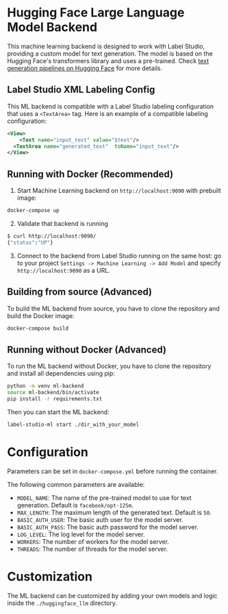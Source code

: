 <!--
---
title: Hugging Face Large Language Model Backend
type: blog
tier: all
order: 30
meta_title: Label Studio tutorial to run Hugging Face Large Language Model Backend
meta_description: This tutorial explains how to run Hugging Face Large Language Model Backend in Label Studio. Hugging Face Large Language Model Backend is a machine learning backend designed to work with Label Studio, providing a custom model for text generation.
categories:
    - huggingface
    - llm
    - text-generation
image: "/tutorials/huggingface_llm.png"
---
-->

# Hugging Face Large Language Model Backend

This machine learning backend is designed to work with Label Studio, providing a custom model for text generation. The model is based on the Hugging Face's transformers library and uses a pre-trained.
Check [text generation pipelines on Hugging Face](https://huggingface.co/tasks/text-generation) for more details.

## Label Studio XML Labeling Config

This ML backend is compatible with a Label Studio labeling configuration that uses a `<TextArea>` tag. Here is an example of a compatible labeling configuration:

```xml
<View>
    <Text name="input_text" value="$text"/>
  <TextArea name="generated_text"  toName="input_text"/>
</View>
```

## Running with Docker (Recommended)

1. Start Machine Learning backend on `http://localhost:9090` with prebuilt image:

```bash
docker-compose up
```

2. Validate that backend is running

```bash
$ curl http://localhost:9090/
{"status":"UP"}
```

3. Connect to the backend from Label Studio running on the same host: go to your project `Settings -> Machine Learning -> Add Model` and specify `http://localhost:9090` as a URL.


## Building from source (Advanced)

To build the ML backend from source, you have to clone the repository and build the Docker image:

```bash
docker-compose build
```

## Running without Docker (Advanced)

To run the ML backend without Docker, you have to clone the repository and install all dependencies using pip:

```bash
python -m venv ml-backend
source ml-backend/bin/activate
pip install -r requirements.txt
```

Then you can start the ML backend:

```bash
label-studio-ml start ./dir_with_your_model
```

# Configuration
Parameters can be set in `docker-compose.yml` before running the container.

The following common parameters are available:
- `MODEL_NAME`: The name of the pre-trained model to use for text generation. Default is `facebook/opt-125m`.
- `MAX_LENGTH`: The maximum length of the generated text. Default is `50`.
- `BASIC_AUTH_USER`: The basic auth user for the model server.
- `BASIC_AUTH_PASS`: The basic auth password for the model server.
- `LOG_LEVEL`: The log level for the model server.
- `WORKERS`: The number of workers for the model server.
- `THREADS`: The number of threads for the model server.

# Customization

The ML backend can be customized by adding your own models and logic inside the `./huggingface_llm` directory. 